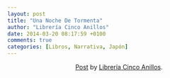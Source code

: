 ```yaml
---
layout: post
title: "Una Noche De Tormenta"
author: "Librería Cinco Anillos"
date: 2014-03-20 08:17:59 +0100
comments: true
categories: [Libros, Narrativa, Japón]
---
```


<center><div id="fb-root"></div> <script>(function(d, s, id) { var js, fjs = d.getElementsByTagName(s)[0]; if (d.getElementById(id)) return; js = d.createElement(s); js.id = id; js.src = "//connect.facebook.net/en_GB/all.js#xfbml=1"; fjs.parentNode.insertBefore(js, fjs); }(document, 'script', 'facebook-jssdk'));</script>
<div class="fb-post" data-href="https://www.facebook.com/LibreriaCincoAnillos/photos/a.458007437658018.1073741862.195238920601539/482166821908746/?type=1" data-width="466"><div class="fb-xfbml-parse-ignore"><a href="https://www.facebook.com/LibreriaCincoAnillos/photos/a.458007437658018.1073741862.195238920601539/482166821908746/?type=1">Post</a> by <a href="https://www.facebook.com/LibreriaCincoAnillos">Librería Cinco Anillos</a>.</div></div></center>
